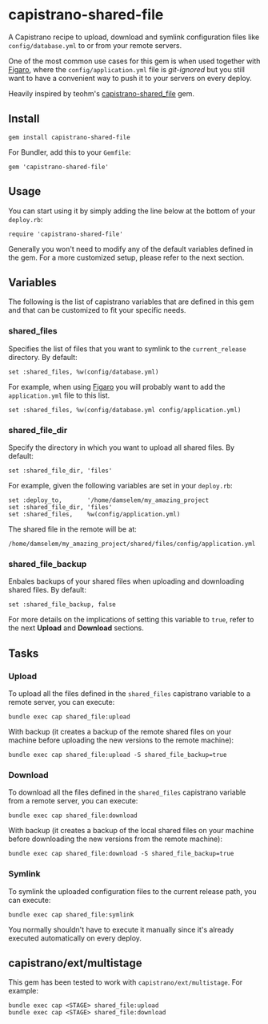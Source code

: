 # capistrano-shared-file
A Capistrano recipe to upload, download and symlink configuration files like `config/database.yml` to or from your remote servers.

One of the most common use cases for this gem is when used together with [Figaro](https://github.com/laserlemon/figaro), where the `config/application.yml` file is *git-ignored* but you still want to have a convenient way to push it to your servers on every deploy.

Heavily inspired by teohm's [capistrano-shared_file](https://github.com/teohm/capistrano-shared_file) gem.

## Install

    gem install capistrano-shared-file

For Bundler, add this to your `Gemfile`:

    gem 'capistrano-shared-file'

## Usage

You can start using it by simply adding the line below at the bottom of your `deploy.rb`:

    require 'capistrano-shared-file'

Generally you won't need to modify any of the default variables defined in the gem. For a more customized setup, please refer to the next section.

## Variables

The following is the list of capistrano variables that are defined in this gem and that can be customized to fit your specific needs.

### shared_files

Specifies the list of files that you want to symlink to the `current_release` directory. By default:

    set :shared_files, %w(config/database.yml)

For example, when using [Figaro](https://github.com/laserlemon/figaro) you will probably want to add the `application.yml` file to this list.

    set :shared_files, %w(config/database.yml config/application.yml)

### shared_file_dir

Specify the directory in which you want to upload all shared files. By default:

    set :shared_file_dir, 'files'

For example, given the following variables are set in your `deploy.rb`:

    set :deploy_to,       '/home/damselem/my_amazing_project
    set :shared_file_dir, 'files'
    set :shared_files,    %w(config/application.yml)

The shared file in the remote will be at:

    /home/damselem/my_amazing_project/shared/files/config/application.yml

### shared_file_backup

Enbales backups of your shared files when uploading and downloading shared files. By default:

    set :shared_file_backup, false

For more details on the implications of setting this variable to `true`, refer to the next **Upload** and **Download** sections.

## Tasks

### Upload

To upload all the files defined in the `shared_files` capistrano variable to a remote server, you can execute:

    bundle exec cap shared_file:upload

With backup (it creates a backup of the remote shared files on your machine before uploading the new versions to the remote machine):

    bundle exec cap shared_file:upload -S shared_file_backup=true

### Download

To download all the files defined in the `shared_files` capistrano variable from a remote server, you can execute:

    bundle exec cap shared_file:download

With backup (it creates a backup of the local shared files on your machine before downloading the new versions from the remote machine):

    bundle exec cap shared_file:download -S shared_file_backup=true

### Symlink

To symlink the uploaded configuration files to the current release path, you can execute:

    bundle exec cap shared_file:symlink

You normally shouldn't have to execute it manually since it's already executed automatically on every deploy.

## capistrano/ext/multistage
This gem has been tested to work with `capistrano/ext/multistage`. For example:

    bundle exec cap <STAGE> shared_file:upload
    bundle exec cap <STAGE> shared_file:download

